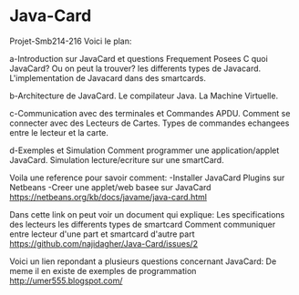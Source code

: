 # Java-Card
Projet-Smb214-216
Voici le plan:
 
a-Introduction sur JavaCard et questions Frequement Posees
    C quoi JavaCard?
    Ou on peut la trouver?
    les differents types de Javacard.
    L'implementation de Javacard dans des smartcards.

b-Architecture de JavaCard.
    Le compilateur Java.
    La Machine Virtuelle.

c-Communication avec des terminales et Commandes APDU.
      Comment se connecter avec des Lecteurs de Cartes.
      Types de commandes echangees entre le lecteur et la carte.
      
d-Exemples et Simulation
       Comment programmer une application/applet JavaCard.
       Simulation lecture/ecriture sur une smartCard.




Voila une reference pour savoir comment:
-Installer JavaCard Plugins sur Netbeans
-Creer une applet/web basee sur JavaCard
https://netbeans.org/kb/docs/javame/java-card.html

Dans cette link on peut voir un document qui explique:
Les specifications des lecteurs 
les differents types de smartcard
Comment communiquer entre lecteur d'une part et smartcard d'autre part
https://github.com/najidagher/Java-Card/issues/2


Voici un lien repondant a plusieurs questions concernant JavaCard:
De meme il en existe de exemples de programmation
http://umer555.blogspot.com/
